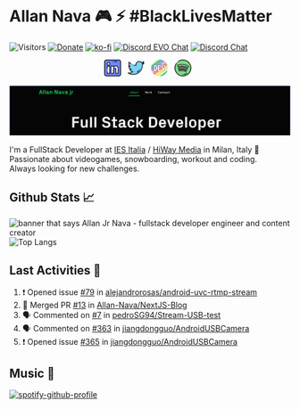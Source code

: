 # Allan Nava 🎮 ⚡ #BlackLivesMatter
![Visitors](https://visitor-badge.laobi.icu/badge?page_id=Allan-Nava)  [![Donate](https://img.shields.io/badge/Donate-PayPal-green.svg)](https://paypal.me/AllanNava) [![ko-fi](https://img.shields.io/badge/Donate-Ko--Fi-red)](https://ko-fi.com/G2G41PVE4) [![Discord EVO Chat](https://img.shields.io/badge/Discord_EVO-Chat-informational)](https://discord.gg/RcmcKu5) [![Discord Chat](https://img.shields.io/badge/Discord-Chat-important)](https://discord.gg/nMTKrRZ)



<p align='center'>
   <a href="https://linkedin.com/in/allannava" target="_blank"><img height="30" src="https://raw.githubusercontent.com/Allan-Nava/Allan-Nava/master/linkedin.png?raw=true"></a>&nbsp;&nbsp;
<a href="https://twitter.com/allan__nava" target="_blank" ><img height="30" src="https://raw.githubusercontent.com/Allan-Nava/Allan-Nava/master/twitter.png?raw=true"></a>&nbsp;&nbsp;
<a href="https://dev.to/allannava" target="_blank" ><img height="30" src="https://raw.githubusercontent.com/Allan-Nava/Allan-Nava/master/devto.png?raw=true"></a>&nbsp;&nbsp;
<a href="https://open.spotify.com/user/allan_nava?si=6ckrqagMQfuZyA8cEfCT9A" target="_blank"><img height="30" src="https://raw.githubusercontent.com/Allan-Nava/Allan-Nava/master/spotify.png?raw=true"></a>&nbsp;&nbsp;
   
<a href="https://allan-nava.github.io/" target="_blank" ><img src="https://raw.githubusercontent.com/Allan-Nava/Allan-Nava/master/_cover.PNG" alt="banner that says Allan Jr Nava - fullstack developer engineer and content creator"></a>

I'm a FullStack Developer at [IES Italia](https://ies-italia.it) / [HiWay Media](https://hiway.media) in Milan, Italy 🌆 <br>
Passionate about videogames, snowboarding, workout and coding.<br>
Always looking for new challenges.

<!-- 
## Get in touch
- Personal site: https://allan-nava.github.io/
- Instagram: https://instagram.com/allan_nava
- Linkedin: https://linkedin.com/in/allannava
- Twitter: https://twitter.com/allan__nava
- Reddit: https://www.reddit.com/user/allan_nava
- Dev: https://dev.to/allannava -->

## Github Stats 📈

<img src="https://github-readme-stats.vercel.app/api?username=Allan-Nava&&show_icons=true&title_color=10cf53&icon_color=ffffff&text_color=ffffff&bg_color=050505" alt="banner that says Allan Jr Nava - fullstack developer engineer and content creator"> ![Top Langs](https://github-readme-stats.vercel.app/api/top-langs/?username=Allan-Nava&theme=buefy&bg_color=050505&title_color=10cf53&text_color=ffffff&layout=compact)

## Last Activities :page_with_curl:

<!--START_SECTION:activity-->
1. ❗️ Opened issue [#79](https://github.com/alejandrorosas/android-uvc-rtmp-stream/issues/79) in [alejandrorosas/android-uvc-rtmp-stream](https://github.com/alejandrorosas/android-uvc-rtmp-stream)
2. 🎉 Merged PR [#13](https://github.com/Allan-Nava/NextJS-Blog/pull/13) in [Allan-Nava/NextJS-Blog](https://github.com/Allan-Nava/NextJS-Blog)
3. 🗣 Commented on [#7](https://github.com/pedroSG94/Stream-USB-test/issues/7) in [pedroSG94/Stream-USB-test](https://github.com/pedroSG94/Stream-USB-test)
4. 🗣 Commented on [#363](https://github.com/jiangdongguo/AndroidUSBCamera/issues/363) in [jiangdongguo/AndroidUSBCamera](https://github.com/jiangdongguo/AndroidUSBCamera)
5. ❗️ Opened issue [#365](https://github.com/jiangdongguo/AndroidUSBCamera/issues/365) in [jiangdongguo/AndroidUSBCamera](https://github.com/jiangdongguo/AndroidUSBCamera)
<!--END_SECTION:activity-->


## Music 🎸 

[![spotify-github-profile](https://spotify-github-profile.vercel.app/api/view?uid=allan_nava&cover_image=true)](https://spotify-github-profile.vercel.app/api/view?uid=allan_nava&redirect=true)


<!--
**Allan-Nava/Allan-Nava** is a ✨ _special_ ✨ repository because its `README.md` (this file) appears on your GitHub profile.

Here are some ideas to get you started:

- 🔭 I’m currently working on ...
- 🌱 I’m currently learning ...
- 👯 I’m looking to collaborate on ...
- 🤔 I’m looking for help with ...
- 💬 Ask me about ...
- 📫 How to reach me: ...
- 😄 Pronouns: ...
- ⚡ Fun fact: ...
-->
